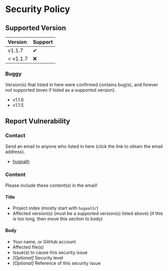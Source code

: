 # Security Policy

## Supported Version

| **Version** | **Support** |
|:----|:----|
| v1.1.7 | ✔ |
| < v1.1.7 | ❌ |

### Buggy

Version(s) that listed in here were confirmed contains bug(s), and forever not supported (even if listed as a supported version).

- v1.1.6
- v1.1.5

## Report Vulnerability

### Contact

Send an email to anyone who listed in here (click the link to obtain the email address).

- [hugoalh](https://github.com/hugoalh)

### Content

Please include these content(s) in the email!

#### Title

- Project index (mostly start with `hugoalh/`)
- Affected version(s) (must be a supported version(s) listed above) (if this is too long, then move this section to body)

#### Body

- Your name, or GitHub account
- Affected file(s)
- Issue(s) to cause this security issue
- *\[Optional\]* Security level
- *\[Optional\]* Reference of this security issue
